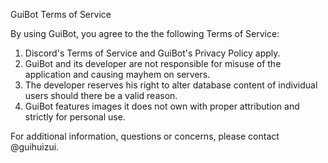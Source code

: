 GuiBot Terms of Service

By using GuiBot, you agree to the the following Terms of Service:

1. Discord's Terms of Service and GuiBot's Privacy Policy apply.
2. GuiBot and its developer are not responsible for misuse of the application and causing mayhem on servers.
3. The developer reserves his right to alter database content of individual users should there be a valid reason.
4. GuiBot features images it does not own with proper attribution and strictly for personal use.

For additional information, questions or concerns, please contact @guihuizui.
